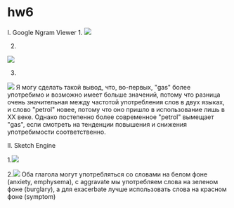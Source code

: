 # hw6
I. Google Ngram Viewer
1.
![](https://pp.userapi.com/c847123/v847123860/120e1/mEaf_DOoZhc.jpg)


2.
![](https://pp.userapi.com/c846016/v846016860/12c0a/b2IhDH80PPk.jpg)


3.
![](https://pp.userapi.com/c846419/v846419809/1db4b/ddolwPKyvQk.jpg)
Я могу сделать такой вывод, что, во-первых, "gas" более употребимо и возможно имеет больше значений, потому что разница очень значительная между частотой употребления слов в двух языках, и слово "petrol" новее, потому что оно пришло в использование лишь в XX веке. Однако постепенно более современное "petrol" вымещает "gas", если смотреть на тенденции повышения и снижения употребимости соответственно.

II. Sketch Engine

1.![](https://pp.userapi.com/c846121/v846121093/1d577/fh9XGndeYuo.jpg)


2.![](https://pp.userapi.com/c846121/v846121935/1c71a/-BeGs_U_wY8.jpg)
Оба глагола могут употребляться со словами на белом фоне (anxiety, emphysema), с aggravate мы употребляем слова на зеленом фоне (burglary), а для exacerbate лучше использовать слова на красном фоне (symptom)
